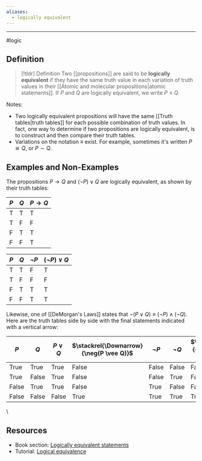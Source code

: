 ```yaml
---
aliases:
  - logically equivalent
---
```

---

#logic 
## Definition 

> [!tldr] Definition
> Two [[propositions]] are said to be **logically equivalent** if they have the same truth value in each variation of truth values in their [[Atomic and molecular propositions|atomic statements]]. If $P$ and $Q$ are logically equivalent, we write $P \equiv Q$. 

Notes: 
- Two logically equivalent propositions will have the same [[Truth tables|truth tables]] for each possible combination of truth values. In fact, one way to determine if two propositions are logically equivalent, is to construct and then compare their truth tables. 
- Variations on the notation $\equiv$ exist. For example, sometimes it's written $P \cong Q$, or $P \sim Q$. 

## Examples and Non-Examples

The propositions $P \rightarrow Q$ and $(\neg P) \vee Q$ are logically equivalent, as shown by their truth tables: 

| $P$ | $Q$ | $P \rightarrow Q$ | 
| -- | -- | ---- |
| T | T | T | 
| T | F | F | 
| F | T | T | 
| F | F | T | 

| $P$ | $Q$ | $\neg P$ | $(\neg P) \vee Q$ | 
| -- | -- | ---- |  ---- |
| T | T | F | T
| T | F | F | F
| F | T | T | T
| F | F | T | T


Likewise, one of [[DeMorgan's Laws]] states that $\neg(P \vee Q) \equiv (\neg P) \wedge (\neg Q)$. Here are the truth tables side by side with the final statements indicated with a vertical arrow:

| $P$   | $Q$   | $P \vee Q$ | $\stackrel{\Downarrow}{\neg(P \vee Q)}$ | $\neg P$ | $\neg Q$ | $\stackrel{\Downarrow}{(\neg P) \wedge (\neg Q)}$ |
| ----- | ----- | ---------- | --------------------------------------- | -------- | -------- | ------------------------------------------------- |
| True  | True  | True       | False                                   | False    | False    | False                                             |
| True  | False | True       | False                                   | False    | True     | False                                             |
| False | True  | True       | False                                   | True     | False    | False                                             |
| False | False | False      | True                                    | True     | True     | True                                                  |
\
## Resources 

- Book section: [Logically equivalent statements](<https://math.libretexts.org/Bookshelves/Mathematical_Logic_and_Proof/Book%3A_Mathematical_Reasoning__Writing_and_Proof_(Sundstrom)/02%3A_Logical_Reasoning/2.02%3A_Logically_Equivalent_Statements>)
- Tutorial: [Logical equivalence](https://www.csm.ornl.gov/~sheldon/ds/sec1.1.html#:~:text=Two%20statement%20forms%20are%20logically,each%20variation%20of%20statement%20variables.&text=p%20q%20and%20q%20p,so%20they%20are%20logically%20equivalent.)
